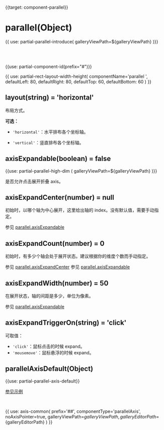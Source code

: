 
{{target: component-parallel}}

# parallel(Object)

{{ use: partial-parallel-introduce(
    galleryViewPath=${galleryViewPath}
)}}

<br>
<br>

{{use: partial-component-id(prefix="#")}}

{{ use: partial-rect-layout-width-height(
    componentName='parallel ',
    defaultLeft: 80,
    defaultRight: 80,
    defaultTop: 60,
    defaultBottom: 60
) }}


## layout(string) = 'horizontal'

布局方式。

**可选：**

+ `'horizontal'`：水平排布各个坐标轴。

+ `'vertical'`：竖直排布各个坐标轴。

## axisExpandable(boolean) = false

{{use: partial-parallel-high-dim (
    galleryViewPath=${galleryViewPath}
)}}

是否允许点击展开折叠 axis。

## axisExpandCenter(number) = null

初始时，以哪个轴为中心展开，这里给出轴的 index。没有默认值，需要手动指定。

参见 [parallel.axisExpandable](parallel.axisExpandable)

## axisExpandCount(number) = 0

初始时，有多少个轴会处于展开状态。建议根据你的维度个数而手动指定。

参见 [parallel.axisExpandCenter](parallel.axisExpandCenter)
参见 [parallel.axisExpandable](parallel.axisExpandable)

## axisExpandWidth(number) = 50

在展开状态，轴的间距是多少，单位为像素。

参见 [parallel.axisExpandable](parallel.axisExpandable)

## axisExpandTriggerOn(string) = 'click'

可取值：
+ `'click'`：鼠标点击的时候 expand。
+ `'mousemove'`：鼠标悬浮的时候 expand。


## parallelAxisDefault(Object)

{{use: partial-parallel-axis-default}}

[参见示例](${galleryEditorPath}doc-example/parallel-all&edit=1&reset=1)

<br>

{{ use: axis-common(
    prefix='##',
    componentType='parallelAxis',
    noAxisPointer=true,
    galleryViewPath=${galleryViewPath},
    galleryEditorPath=${galleryEditorPath}
) }}